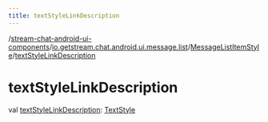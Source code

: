 ```yaml
---
title: textStyleLinkDescription
---
```

/[stream-chat-android-ui-components](../../index.md)/[io.getstream.chat.android.ui.message.list](../index.md)/[MessageListItemStyle](index.md)/[textStyleLinkDescription](textStyleLinkDescription.md)  
  
  
  
# textStyleLinkDescription  
val [textStyleLinkDescription](textStyleLinkDescription.md): [TextStyle](../../io.getstream.chat.android.ui.common.style/TextStyle/index.md)
